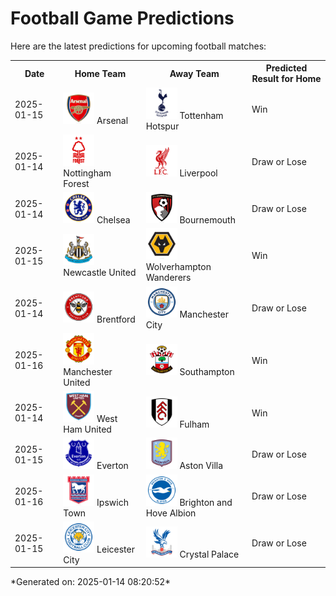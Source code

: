 # Football Game Predictions

Here are the latest predictions for upcoming football matches:

<table>
  <tr>
    <th>Date</th>
    <th>Home Team</th>
    <th>Away Team</th>
    <th>Predicted Result for Home</th>
  </tr>
  <tr>
    <td>2025-01-15</td>
    <td><img src='logos/Arsenal.svg' alt='Arsenal' width='50'> Arsenal</td>
    <td><img src='logos/TottenhamHotspur.svg' alt='Tottenham Hotspur' width='50'> Tottenham Hotspur</td>
    <td>Win</td>
  </tr>
  <tr>
    <td>2025-01-14</td>
    <td><img src='logos/NottinghamForest.svg' alt='Nottingham Forest' width='50'> Nottingham Forest</td>
    <td><img src='logos/Liverpool.svg' alt='Liverpool' width='50'> Liverpool</td>
    <td>Draw or Lose</td>
  </tr>
  <tr>
    <td>2025-01-14</td>
    <td><img src='logos/Chelsea.svg' alt='Chelsea' width='50'> Chelsea</td>
    <td><img src='logos/Bournemouth.svg' alt='Bournemouth' width='50'> Bournemouth</td>
    <td>Draw or Lose</td>
  </tr>
  <tr>
    <td>2025-01-15</td>
    <td><img src='logos/NewcastleUnited.svg' alt='Newcastle United' width='50'> Newcastle United</td>
    <td><img src='logos/WolverhamptonWanderers.svg' alt='Wolverhampton Wanderers' width='50'> Wolverhampton Wanderers</td>
    <td>Win</td>
  </tr>
  <tr>
    <td>2025-01-14</td>
    <td><img src='logos/Brentford.svg' alt='Brentford' width='50'> Brentford</td>
    <td><img src='logos/ManchesterCity.svg' alt='Manchester City' width='50'> Manchester City</td>
    <td>Draw or Lose</td>
  </tr>
  <tr>
    <td>2025-01-16</td>
    <td><img src='logos/ManchesterUnited.svg' alt='Manchester United' width='50'> Manchester United</td>
    <td><img src='logos/Southampton.svg' alt='Southampton' width='50'> Southampton</td>
    <td>Win</td>
  </tr>
  <tr>
    <td>2025-01-14</td>
    <td><img src='logos/WestHamUnited.svg' alt='West Ham United' width='50'> West Ham United</td>
    <td><img src='logos/Fulham.svg' alt='Fulham' width='50'> Fulham</td>
    <td>Win</td>
  </tr>
  <tr>
    <td>2025-01-15</td>
    <td><img src='logos/Everton.svg' alt='Everton' width='50'> Everton</td>
    <td><img src='logos/AstonVilla.svg' alt='Aston Villa' width='50'> Aston Villa</td>
    <td>Draw or Lose</td>
  </tr>
  <tr>
    <td>2025-01-16</td>
    <td><img src='logos/IpswichTown.svg' alt='Ipswich Town' width='50'> Ipswich Town</td>
    <td><img src='logos/BrightonHoveAlbion.svg' alt='Brighton and Hove Albion' width='50'> Brighton and Hove Albion</td>
    <td>Draw or Lose</td>
  </tr>
  <tr>
    <td>2025-01-15</td>
    <td><img src='logos/LeicesterCity.svg' alt='Leicester City' width='50'> Leicester City</td>
    <td><img src='logos/CrystalPalace.svg' alt='Crystal Palace' width='50'> Crystal Palace</td>
    <td>Draw or Lose</td>
  </tr>
</table>
*Generated on: 2025-01-14 08:20:52*

